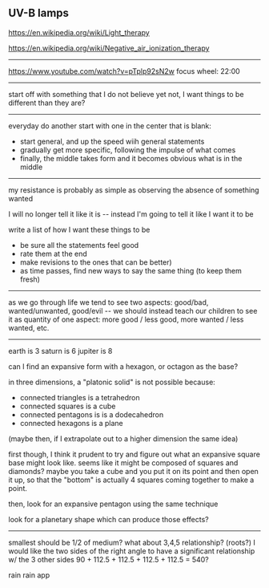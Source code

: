 
## UV-B lamps

https://en.wikipedia.org/wiki/Light_therapy

https://en.wikipedia.org/wiki/Negative_air_ionization_therapy

---

https://www.youtube.com/watch?v=pTplp92sN2w
focus wheel:
22:00

---

start off with something that I do not believe yet
not, I want things to be different than they are?

---

everyday do another
start with one in the center that is blank:
- start general, and up the speed wiih general statements
- gradually get more specific, following the impulse of what comes
- finally, the middle takes form and it becomes obvious what is in the middle

---

my resistance is probably as simple as observing the absence of something wanted

I will no longer tell it like it is -- instead I'm going to tell it like I want it to be

write a list of how I want these things to be
- be sure all the statements feel good
- rate them at the end
- make revisions to the ones that can be better)
- as time passes, find new ways to say the same thing (to keep them fresh)

---

as we go through life we tend to see two aspects: good/bad, wanted/unwanted, good/evil -- we should instead teach our children to see it as quantity of one aspect: more good / less good, more wanted / less wanted, etc.

---

earth is 3
saturn is 6
jupiter is 8

can I find an expansive form with a hexagon, or octagon as the base?

in three dimensions, a "platonic solid" is not possible because:
- connected triangles is a tetrahedron
- connected squares is a cube
- connected pentagons is is a dodecahedron
- connected hexagons is a plane

(maybe then, if I extrapolate out to a higher dimension the same idea)

first though, I think it prudent to try and figure out what an expansive square base might look like. seems like it might be composed of squares and diamonds?
maybe you take a cube and you put it on its point and then open it up, so that the "bottom" is actually 4 squares coming together to make a point.

then, look for an expansive pentagon using the same technique

look for a planetary shape which can produce those effects?

---

smallest should be 1/2 of medium?
what about 3,4,5 relationship? (roots?)
I would like the two sides of the right angle to have a significant relationship w/ the 3 other sides
90 + 112.5 + 112.5 + 112.5 + 112.5 = 540?

rain rain app
